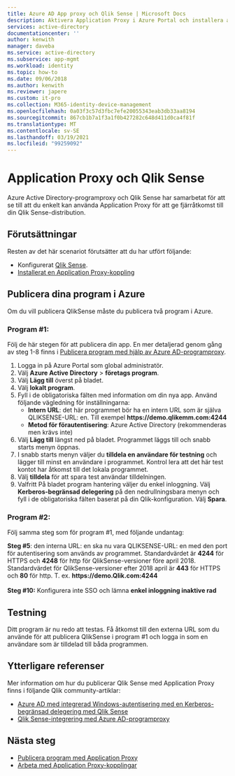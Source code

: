```yaml
---
title: Azure AD App proxy och Qlik Sense | Microsoft Docs
description: Aktivera Application Proxy i Azure Portal och installera anslutningarna för den omvända proxyn.
services: active-directory
documentationcenter: ''
author: kenwith
manager: daveba
ms.service: active-directory
ms.subservice: app-mgmt
ms.workload: identity
ms.topic: how-to
ms.date: 09/06/2018
ms.author: kenwith
ms.reviewer: japere
ms.custom: it-pro
ms.collection: M365-identity-device-management
ms.openlocfilehash: 0a03f3c57d3fbc7efe20055343eab3db33aa8194
ms.sourcegitcommit: 867cb1b7a1f3a1f0b427282c648d411d0ca4f81f
ms.translationtype: MT
ms.contentlocale: sv-SE
ms.lasthandoff: 03/19/2021
ms.locfileid: "99259092"
---
```

# <a name="application-proxy-and-qlik-sense"></a>Application Proxy och Qlik Sense 
Azure Active Directory-programproxy och Qlik Sense har samarbetat för att se till att du enkelt kan använda Application Proxy för att ge fjärråtkomst till din Qlik Sense-distribution.  

## <a name="prerequisites"></a>Förutsättningar 
Resten av det här scenariot förutsätter att du har utfört följande:
 
- Konfigurerat [Qlik Sense](https://community.qlik.com/docs/DOC-19822). 
- [Installerat en Application Proxy-koppling](application-proxy-add-on-premises-application.md#install-and-register-a-connector) 
 
## <a name="publish-your-applications-in-azure"></a>Publicera dina program i Azure 
Om du vill publicera QlikSense måste du publicera två program i Azure.  

### <a name="application-1"></a>Program #1: 
Följ de här stegen för att publicera din app. En mer detaljerad genom gång av steg 1-8 finns i [Publicera program med hjälp av Azure AD-programproxy](application-proxy-add-on-premises-application.md). 


1. Logga in på Azure Portal som global administratör. 
2. Välj **Azure Active Directory**  >  **företags program**. 
3. Välj **Lägg till** överst på bladet. 
4. Välj **lokalt program**. 
5. Fyll i de obligatoriska fälten med information om din nya app. Använd följande vägledning för inställningarna: 
   - **Intern URL**: det här programmet bör ha en intern URL som är själva QLIKSENSE-URL: en. Till exempel **https&#58;//demo.qlikemm.com:4244** 
   - **Metod för förautentisering**: Azure Active Directory (rekommenderas men krävs inte) 
1. Välj **Lägg till** längst ned på bladet. Programmet läggs till och snabb starts menyn öppnas. 
2. I snabb starts menyn väljer du **tilldela en användare för testning** och lägger till minst en användare i programmet. Kontrol lera att det här test kontot har åtkomst till det lokala programmet. 
3. Välj **tilldela** för att spara test användar tilldelningen. 
4. Valfritt På bladet program hantering väljer du enkel inloggning. Välj **Kerberos-begränsad delegering** på den nedrullningsbara menyn och fyll i de obligatoriska fälten baserat på din Qlik-konfiguration. Välj **Spara**. 

### <a name="application-2"></a>Program #2: 
Följ samma steg som för program #1, med följande undantag: 

**Steg #5**: den interna URL: en ska nu vara QLIKSENSE-URL: en med den port för autentisering som används av programmet. Standardvärdet är **4244** för HTTPS och **4248** för http för QlikSense-versioner före april 2018. Standardvärdet för QlikSense-versioner efter 2018 april är **443** för HTTPS och **80** för http.  T. ex. **https&#58;//demo.Qlik.com:4244**</br></br>
**Steg #10:** Konfigurera inte SSO och lämna **enkel inloggning inaktive rad**
 
 
## <a name="testing"></a>Testning 
Ditt program är nu redo att testas. Få åtkomst till den externa URL som du använde för att publicera QlikSense i program #1 och logga in som en användare som är tilldelad till båda programmen.  

## <a name="additional-references"></a>Ytterligare referenser
Mer information om hur du publicerar Qlik Sense med Application Proxy finns i följande Qlik community-artiklar: 
- [Azure AD med integrerad Windows-autentisering med en Kerberos-begränsad delegering med Qlik Sense](https://community.qlik.com/docs/DOC-20183)
- [Qlik Sense-integrering med Azure AD-programproxy](https://community.qlik.com/t5/Technology-Partners-Ecosystem/Azure-AD-Application-Proxy/ta-p/1528396)

## <a name="next-steps"></a>Nästa steg

- [Publicera program med Application Proxy](application-proxy-add-on-premises-application.md)
- [Arbeta med Application Proxy-kopplingar](application-proxy-connector-groups.md)

